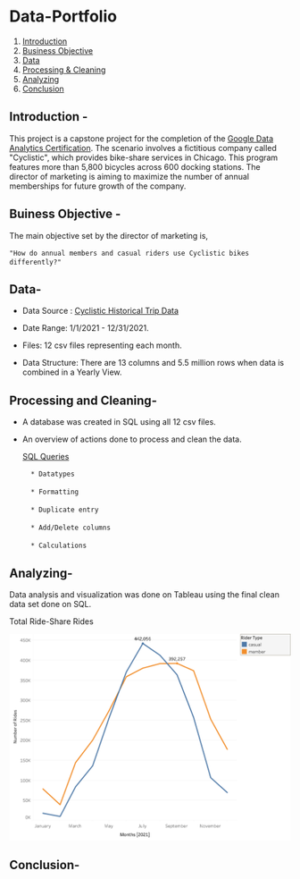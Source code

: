 # Data-Portfolio

1. [Introduction](README.md#introduction)
2. [Business Objective](README.md#business-objective)
3. [Data](README.md#Data)
4. [Processing & Cleaning](README.md#processing-&-cleaning)
5. [Analyzing](README.md#analyzing)
6. [Conclusion](README.md#conclusion)


## Introduction - 
  This project is a capstone project for the completion of the [Google Data Analytics Certification](https://www.coursera.org/account/accomplishments/professional-cert/AHR8TAZNRZGJ). The scenario involves a fictitious company called "Cyclistic", which provides bike-share services in Chicago. This program features more than 5,800 bicycles across 600 docking stations. The director of marketing is aiming to maximize the number of annual memberships for future growth of the company. 
  
## Buiness Objective - 

  The main objective set by the director of marketing is, 
  
    "How do annual members and casual riders use Cyclistic bikes differently?"

## Data-
* Data Source : [Cyclistic Historical Trip Data](https://divvy-tripdata.s3.amazonaws.com/index.html)

* Date Range: 1/1/2021 - 12/31/2021. 

* Files: 12 csv files representing each month.

* Data Structure: There are 13 columns and 5.5 million rows when data is combined in a Yearly View. 


## Processing and Cleaning-
* A database was created in SQL using all 12 csv files.
* An overview of actions done to process and clean the data. 

     [SQL Queries](https://github.com/Louismarriola/Data-Portfolio/commit/83c04905d90ebc79a944abaadeef0d0c53b7c1a3)
       
        * Datatypes

        * Formatting        
  
        * Duplicate entry 
        
        * Add/Delete columns 
        
        * Calculations

## Analyzing- 
 
 Data analysis and visualization was done on Tableau using the final clean data set done on SQL. 
 
 Total Ride-Share Rides
 
 
 
 
 
 
 ![line_chart_1](https://github.com/Louismarriola/Data-Portfolio/blob/47fefaea7f7ef9faa1032ec029de9a453896023d/Ride%20Count.png) 
 
 
 
 
 
 
 
 
 
 
 
 
 
 
 
 



## Conclusion- 
